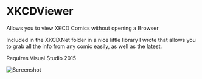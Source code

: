 # XKCDViewer
Allows you to view XKCD Comics without opening a Browser

Included in the XKCD.Net folder in a nice little library I wrote that allows you to grab all the info from any comic easily, as well as the latest.

Requires Visual Studio 2015

![Screenshot](http://i.imgur.com/pz2qTDB.png)
